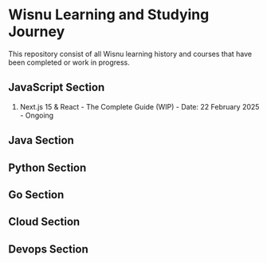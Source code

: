 # Wisnu Learning and Studying Journey

This repository consist of all Wisnu learning history and courses that have been completed or work in progress.

## JavaScript Section

1. Next.js 15 & React - The Complete Guide (WIP) - Date: 22 February 2025 - Ongoing

## Java Section

## Python Section

## Go Section

## Cloud Section

## Devops Section
